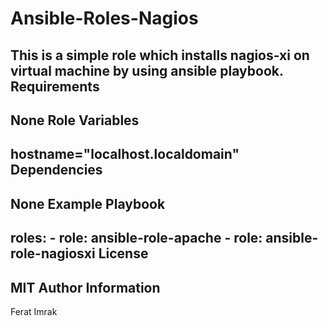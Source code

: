 Ansible-Roles-Nagios
=========
This is a simple role which installs nagios-xi on virtual machine by using ansible playbook.
Requirements
------------
None
Role Variables
--------------
hostname="localhost.localdomain"
Dependencies
------------
None
Example Playbook
----------------
  roles:
    - role: ansible-role-apache
    - role: ansible-role-nagiosxi
License
-------
MIT
Author Information
------------------
Ferat Imrak